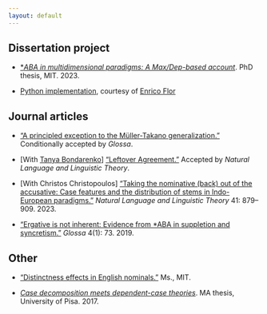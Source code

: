 ```yaml
---
layout: default
---
```


## Dissertation project

* [**ABA in multidimensional paradigms: A Max/Dep-based account*](https://ling.auf.net/lingbuzz/007653/). PhD thesis, MIT. 2023. 

* [Python implementation](https://drive.google.com/drive/folders/1x6ZzVIkOt2738lvwABG6xivBqEL5heNt), courtesy of [Enrico Flor](https://eflor.net/)


## Journal articles

* [“A principled exception to the Müller-Takano generalization.”](https://drive.google.com/file/d/16TJxGigh8vFRbfRn7f54gmmSKRs2iDho/view) Conditionally accepted by *Glossa*.

* [With [Tanya Bondarenko](https://linguistics.fas.harvard.edu/people/tatiana-bondarenko)] [“Leftover Agreement.”](https://ling.auf.net/lingbuzz/006215) Accepted by *Natural Language and Linguistic Theory*.

* [With Christos  Christopoulos] [“Taking the nominative (back) out of the accusative: Case features and the distribution of stems in Indo-European paradigms.”](https://link.springer.com/article/10.1007/s11049-022-09557-y) *Natural Language and Linguistic Theory* 41: 879–909. 2023. 

* [“Ergative is not inherent: Evidence from \*ABA in suppletion and syncretism.”](https://www.glossa-journal.org/article/id/5180/) *Glossa* 4(1): 73. 2019. 


## Other

* [“Distinctness effects in English nominals.”](http://www.mit.edu/~zompi/pdfs/zompi_distinctness.pdf) Ms., MIT.
 
* [*Case decomposition meets dependent-case theories*](https://ling.auf.net/lingbuzz/003421/). MA thesis, University of Pisa. 2017.